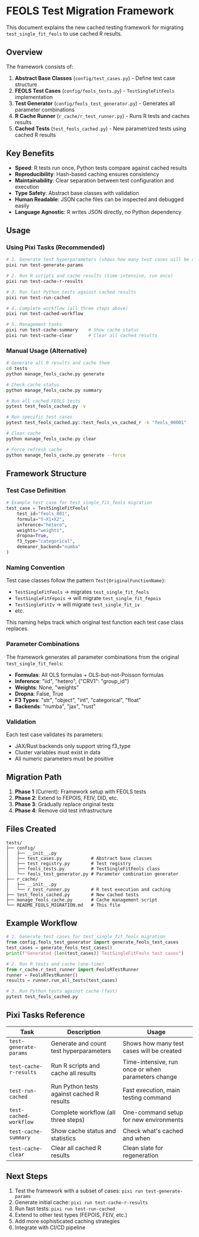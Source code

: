 # FEOLS Test Migration Framework

This document explains the new cached testing framework for migrating `test_single_fit_feols` to use cached R results.

## Overview

The framework consists of:

1. **Abstract Base Classes** (`config/test_cases.py`) - Define test case structure
2. **FEOLS Test Cases** (`config/feols_tests.py`) - `TestSingleFitFeols` implementation
3. **Test Generator** (`config/feols_test_generator.py`) - Generates all parameter combinations
4. **R Cache Runner** (`r_cache/r_test_runner.py`) - Runs R tests and caches results
5. **Cached Tests** (`test_feols_cached.py`) - New parametrized tests using cached R results

## Key Benefits

- **Speed**: R tests run once, Python tests compare against cached results
- **Reproducibility**: Hash-based caching ensures consistency
- **Maintainability**: Clear separation between test configuration and execution
- **Type Safety**: Abstract base classes with validation
- **Human Readable**: JSON cache files can be inspected and debugged easily
- **Language Agnostic**: R writes JSON directly, no Python dependency

## Usage

### Using Pixi Tasks (Recommended)

```bash
# 1. Generate test hyperparameters (shows how many test cases will be created)
pixi run test-generate-params

# 2. Run R scripts and cache results (time-intensive, run once)
pixi run test-cache-r-results

# 3. Run fast Python tests against cached results
pixi run test-run-cached

# 4. Complete workflow (all three steps above)
pixi run test-cached-workflow

# 5. Management tasks
pixi run test-cache-summary    # Show cache status
pixi run test-cache-clear      # Clear all cached results
```

### Manual Usage (Alternative)

```bash
# Generate all R results and cache them
cd tests
python manage_feols_cache.py generate

# Check cache status
python manage_feols_cache.py summary

# Run all cached FEOLS tests
pytest test_feols_cached.py -v

# Run specific test cases
pytest test_feols_cached.py::test_feols_vs_cached_r -k "feols_00001"

# Clear cache
python manage_feols_cache.py clear

# Force refresh cache
python manage_feols_cache.py generate --force
```

## Framework Structure

### Test Case Definition

```python
# Example test case for test_single_fit_feols migration
test_case = TestSingleFitFeols(
    test_id="feols_001",
    formula="Y~X1+X2",
    inference="hetero",
    weights="weights",
    dropna=True,
    f3_type="categorical",
    demeaner_backend="numba"
)
```

### Naming Convention

Test case classes follow the pattern `Test{OriginalFunctionName}`:
- `TestSingleFitFeols` → migrates `test_single_fit_feols`
- `TestSingleFitFepois` → will migrate `test_single_fit_fepois`
- `TestSingleFitIv` → will migrate `test_single_fit_iv`
- etc.

This naming helps track which original test function each test case class replaces.

### Parameter Combinations

The framework generates all parameter combinations from the original `test_single_fit_feols`:

- **Formulas**: All OLS formulas + OLS-but-not-Poisson formulas
- **Inference**: "iid", "hetero", {"CRV1": "group_id"}
- **Weights**: None, "weights"
- **Dropna**: False, True
- **F3 Types**: "str", "object", "int", "categorical", "float"
- **Backends**: "numba", "jax", "rust"

### Validation

Each test case validates its parameters:
- JAX/Rust backends only support string f3_type
- Cluster variables must exist in data
- All numeric parameters must be positive

## Migration Path

1. **Phase 1** (Current): Framework setup with FEOLS tests
2. **Phase 2**: Extend to FEPOIS, FEIV, DID, etc.
3. **Phase 3**: Gradually replace original tests
4. **Phase 4**: Remove old test infrastructure

## Files Created

```
tests/
├── config/
│   ├── __init__.py
│   ├── test_cases.py           # Abstract base classes
│   ├── test_registry.py        # Test registry
│   ├── feols_tests.py          # TestSingleFitFeols class
│   └── feols_test_generator.py # Parameter combination generator
├── r_cache/
│   ├── __init__.py
│   └── r_test_runner.py        # R test execution and caching
├── test_feols_cached.py        # New cached tests
├── manage_feols_cache.py       # Cache management script
└── README_FEOLS_MIGRATION.md   # This file
```

## Example Workflow

```python
# 1. Generate test cases for test_single_fit_feols migration
from config.feols_test_generator import generate_feols_test_cases
test_cases = generate_feols_test_cases()
print(f"Generated {len(test_cases)} TestSingleFitFeols test cases")

# 2. Run R tests and cache (one-time)
from r_cache.r_test_runner import FeolsRTestRunner
runner = FeolsRTestRunner()
results = runner.run_all_tests(test_cases)

# 3. Run Python tests against cache (fast)
pytest test_feols_cached.py
```

## Pixi Tasks Reference

| Task | Description | Usage |
|------|-------------|-------|
| `test-generate-params` | Generate and count test hyperparameters | Shows how many test cases will be created |
| `test-cache-r-results` | Run R scripts and cache all results | Time-intensive, run once or when parameters change |
| `test-run-cached` | Run Python tests against cached R results | Fast execution, main testing command |
| `test-cached-workflow` | Complete workflow (all three steps) | One-command setup for new environments |
| `test-cache-summary` | Show cache status and statistics | Check what's cached and when |
| `test-cache-clear` | Clear all cached R results | Clean slate for regeneration |

## Next Steps

1. Test the framework with a subset of cases: `pixi run test-generate-params`
2. Generate initial cache: `pixi run test-cache-r-results`
3. Run fast tests: `pixi run test-run-cached`
4. Extend to other test types (FEPOIS, FEIV, etc.)
5. Add more sophisticated caching strategies
6. Integrate with CI/CD pipeline
